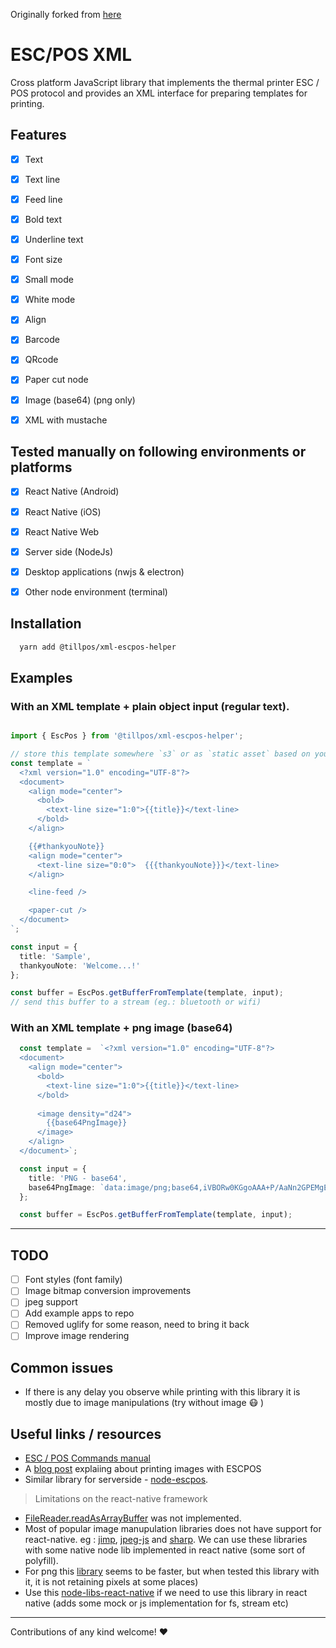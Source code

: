 Originally forked from [here](https://github.com/ingoncalves/escpos-xml)

# ESC/POS XML

Cross platform JavaScript library that implements the thermal printer ESC / POS protocol and provides an XML interface for preparing templates for printing.

## Features

- [x] Text
- [x] Text line
- [x] Feed line
- [x] Bold text
- [x] Underline text
- [x] Font size
- [x] Small mode
- [x] White mode
- [x] Align
- [x] Barcode
- [x] QRcode
- [x] Paper cut node
- [x] Image (base64) (png only)
- [x] XML with mustache


## Tested manually on following environments or platforms

- [x] React Native (Android)
- [x] React Native (iOS)
- [x] React Native Web
- [x] Server side (NodeJs)
- [x] Desktop applications (nwjs &amp; electron)
- [x] Other node environment (terminal)


## Installation

```bash
  yarn add @tillpos/xml-escpos-helper
```

## Examples

### With an XML template +  plain object input (regular text).

```ts

import { EscPos } from '@tillpos/xml-escpos-helper';

// store this template somewhere `s3` or as `static asset` based on your preference 
const template = `
  <?xml version="1.0" encoding="UTF-8"?>
  <document>
    <align mode="center">
      <bold>
        <text-line size="1:0">{{title}}</text-line>
      </bold>
    </align>

    {{#thankyouNote}}
    <align mode="center">
      <text-line size="0:0">  {{{thankyouNote}}}</text-line>
    </align>

    <line-feed />

    <paper-cut />
  </document>
`;

const input = {
  title: 'Sample',
  thankyouNote: 'Welcome...!'
};

const buffer = EscPos.getBufferFromTemplate(template, input);
// send this buffer to a stream (eg.: bluetooth or wifi)

```

### With an XML template +  png image (base64)

```ts
  const template =  `<?xml version="1.0" encoding="UTF-8"?>
  <document>
    <align mode="center">
      <bold>
        <text-line size="1:0">{{title}}</text-line>
      </bold>
        
      <image density="d24">
        {{base64PngImage}}
      </image>
    </align>    
  </document>`;

  const input = {
    title: 'PNG - base64',
    base64PngImage: `data:image/png;base64,iVBORw0KGgoAAA+P/AaNn2GPEMgEFAAAAAElFTkSuQmCC`
  };

  const buffer = EscPos.getBufferFromTemplate(template, input);
```

---

## TODO

- [ ] Font styles (font family)
- [ ] Image bitmap conversion improvements
- [ ] jpeg support
- [ ] Add example apps to repo
- [ ] Removed uglify for some reason, need to bring it back
- [ ] Improve image rendering

## Common issues

- If there is any delay you observe while printing with this library it is mostly due to image manipulations (try without image :mask: )


## Useful links / resources

- [ESC / POS Commands manual](./resources/ESCPOS_Command_Manual.pdf) 
- A [blog post](https://www.visuality.pl/posts/thermal-printer-protocols-for-image-and-text#:~:text=How%20can%20we%20print%20an,command%20language%20of%20thermal%20printers) explaiing about printing images with ESCPOS 
- Similar library for serverside - [node-escpos](https://github.com/song940/node-escpos).

> Limitations on the react-native framework

- [FileReader.readAsArrayBuffer](https://github.com/facebook/react-native/issues/21209) was not implemented.
- Most of popular image manupulation libraries does not have support for react-native. eg : [jimp](https://www.npmjs.com/package/jimp), [jpeg-js](https://www.npmjs.com/package/jpeg-js) and [sharp](https://www.npmjs.com/package/sharp). We can use these libraries with some native node lib implemented in react native (some sort of polyfill).  
- For png this [library](https://github.com/photopea/UPNG.js) seems to be faster, but when tested this library with it, it is not retaining pixels at some places) 
- Use this [node-libs-react-native](https://www.npmjs.com/package/node-libs-react-native) if we need to use this library in react native (adds some mock or js implementation for fs, stream etc)

---

Contributions of any kind welcome! :heart:


